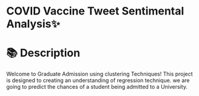 # COVID Vaccine Tweet Sentimental Analysis✨

📚 **Description**
=================

Welcome to Graduate Admission using clustering Techniques! This project is designed to creating an understanding of regression technique. we are going to predict the chances of a student being admitted to a University.

<!-- 📖 **Table of Contents**
=================

- [Description](#description)
- [Table of Contents](#table-of-contents)
- [Summary](#Summary)
- [Prerequisites](#Prerequisites)
- [Installation](#Installation)
- [Usage](#Usage)
- [Contributing](#Contributing)
- [License](#License)
- [Authors](#Authors)
- [Acknowledgments](#Acknowledgments)
- [Contact](#Contact)


🖊 **Summary**
----------------------

| Code | Project Name | Published Article | Deployed App |
|------------------|------------------|------------------|------------------|
| LP5     |Sentiments Analysis     | [Articled](https://medium.com/@penscola/building-a-sentiment-analysis-model-with-three-powerful-models-roberta-bert-and-distilbert-24165582f7a3)  | [Demo_App](https://huggingface.co/spaces/penscola/Sentimental-Analysis-Models) |



🇱 **Prerequisites**
---------------------
Before running the application, ensure you have the following dependencies installed:

- Python 3.6 or higher
- Streamlit
- Transformers
- NumPy
- SciPy

🔧 **Installation**
-----------------
To get started with Sentimental Analysis, follow these installation steps:

1. You need to have `Python3` on your system. Then you can clone this repo and being at the repo's root `(root :: repo_name> ...)` follow the steps below:
- Windows:
```
python -m venv venv; venv\Scripts\activate; python -m pip install -q --upgrade pip; python -m pip install -qr requirements.txt  
```

- Linux & MacOs:

```
python3 -m venv venv; source venv/bin/activate; python -m pip install -q --upgrade pip; python -m pip install -qr requirements.txt  
```

The both long command-lines have a same structure, they pipe multiple commands using the symbol ; but you may manually execute them one after another.

1. <b>Create the Python's virtual environment</b> that isolates the required libraries of the project to avoid conflicts;
2. <b>Activate the Python's virtual environment</b> so that the Python kernel & libraries will be those of the isolated environment;
3. <b>Upgrade Pip, the installed libraries/packages manager</b> to have the up-to-date version that will work correctly;
4. <b>Install the required libraries/packages</b> listed in the `requirements.txt` file so that it will be allow to import them into the python's scripts and notebooks without any issue.


🚀 **Usage**
-----------------
To use Sentimental Analysis, follow these instructions:

- Getting Started
Follow these simple steps to get started with Sentimental Analysis:
1. Clone this repository
```
git clone https://github.com/your-username/your-repository.git
```
2. Install the required dependencies:
```
pip install -r requirements.txt
```
3. Open terminal and run the following command:
```
cd Sentimental Analysis/notebooks

```
```
streamlit run app.py
```

🤝 **Contributing**
-----------------
We welcome contributions from the community! If you'd like to contribute to Sentimental Analysis, please follow our guidelines outlined in [CONTRIBUTING](CONTRIBUTING.md). Here's a quick overview:

1. Fork the repository
2. Clone the repository
3. Create a new branch
4. Make necessary changes
5. Test your changes
6. Commit your changes
7. Push to your fork
8. Create a Pull Request
9. Code Review
10. Merge

📙 **Resource**
-----------------

1. [Quick intro to NLP](https://www.youtube.com/watch?v=CMrHM8a3hqw)
2. [Getting Started With Hugging Face in 15 Minutes](https://www.youtube.com/watch?v=QEaBAZQCtwE)
3. [Fine-tuning a Neural Network explained](https://www.youtube.com/watch?v=5T-iXNNiwIs)
4. [Fine-Tuning-DistilBert - Hugging Face Transformer for Poem Sentiment Prediction | NLP](https://www.youtube.com/watch?v=zcW2HouIIQg)
5. [Introduction to NLP: Playlist](https://www.youtube.com/playlist?list=PLM8wYQRetTxCCURc1zaoxo9pTsoov3ipY)
6. [Sentiment Analysis with BERT and Transformers by Hugging Face using PyTorch and Python](https://www.youtube.com/watch?v=hinZO--TEk4)

📜 **License**
-----------------
Sentimental Analysis is released under the MIT. For more details, see the [LICENSE](LICENSE) file.


👥 **Authors**
=================

This project is developed and maintained by:
- [penscola] 🚀

Feel free to reach out to us with any questions or feedback!

✨ **Acknowledgments**
=================

We would like to express our gratitude to [Azubi-Africa] for their valuable support to this project. From the start until we completed this project, they have been a great help to us. We are very thankful for their support and guidance throughout this project.

📞 **Contact**
=================

For any questions, concerns, or suggestions regarding Sentimental Analysis, please contact me at; 

<a href="https://www.linkedin.com/in/felix-kiprotich-a2ba1a1a4/">
    <img src="https://img.shields.io/badge/-Linkedin-blue?style=flat-square&logo=linkedin">
</a>
<a href="mailto:penscolashackletonfelix@gmail.com">
    <img src="https://img.shields.io/badge/-Email-red?style=flat-square&logo=gmail&logoColor=white">
</a>

---

🎉 Feel free to personalize and customize this template according to your project's needs!       -->